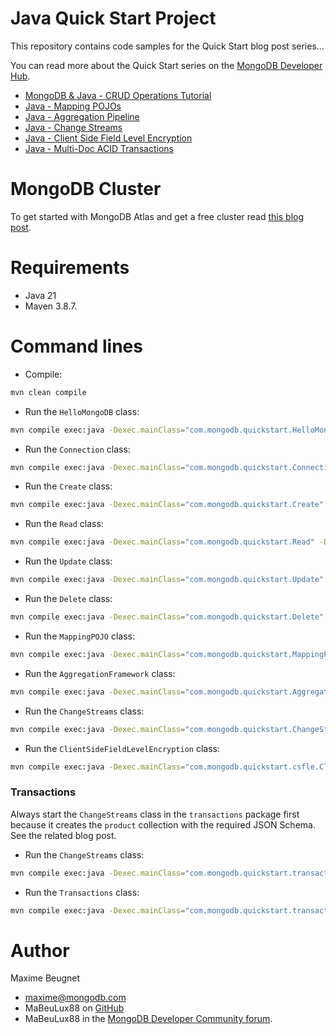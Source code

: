 # Java Quick Start Project

This repository contains code samples for the Quick Start blog post series...

You can read more about the Quick Start series on the [MongoDB Developer Hub](https://www.mongodb.com/developer/).

- [MongoDB & Java - CRUD Operations Tutorial](https://www.mongodb.com/developer/languages/java/java-setup-crud-operations/)
- [Java - Mapping POJOs](https://www.mongodb.com/developer/languages/java/java-mapping-pojos/)
- [Java - Aggregation Pipeline](https://www.mongodb.com/developer/languages/java/java-aggregation-pipeline/)
- [Java - Change Streams](https://www.mongodb.com/developer/languages/java/java-change-streams/)
- [Java - Client Side Field Level Encryption](https://www.mongodb.com/developer/languages/java/java-client-side-field-level-encryption/)
- [Java - Multi-Doc ACID Transactions](https://www.mongodb.com/developer/languages/java/java-multi-doc-acid-transactions/)

# MongoDB Cluster

To get started with MongoDB Atlas and get a free cluster read [this blog post](https://developer.mongodb.com/quickstart/free-atlas-cluster).

# Requirements

- Java 21
- Maven 3.8.7.

# Command lines

- Compile: 

```sh
mvn clean compile
```

- Run the `HelloMongoDB` class: 

```sh
mvn compile exec:java -Dexec.mainClass="com.mongodb.quickstart.HelloMongoDB"
```
- Run the `Connection` class: 

```sh
mvn compile exec:java -Dexec.mainClass="com.mongodb.quickstart.Connection" -Dmongodb.uri="mongodb+srv://USERNAME:PASSWORD@cluster0-abcde.mongodb.net/test?w=majority"
```

- Run the `Create` class:

```sh
mvn compile exec:java -Dexec.mainClass="com.mongodb.quickstart.Create" -Dmongodb.uri="mongodb+srv://USERNAME:PASSWORD@cluster0-abcde.mongodb.net/test?w=majority"
```

- Run the `Read` class:

```sh
mvn compile exec:java -Dexec.mainClass="com.mongodb.quickstart.Read" -Dmongodb.uri="mongodb+srv://USERNAME:PASSWORD@cluster0-abcde.mongodb.net/test?w=majority"
```

- Run the `Update` class:

```sh
mvn compile exec:java -Dexec.mainClass="com.mongodb.quickstart.Update" -Dmongodb.uri="mongodb+srv://USERNAME:PASSWORD@cluster0-abcde.mongodb.net/test?w=majority"
```

- Run the `Delete` class:

```sh
mvn compile exec:java -Dexec.mainClass="com.mongodb.quickstart.Delete" -Dmongodb.uri="mongodb+srv://USERNAME:PASSWORD@cluster0-abcde.mongodb.net/test?w=majority"
```

- Run the `MappingPOJO` class:

```sh
mvn compile exec:java -Dexec.mainClass="com.mongodb.quickstart.MappingPOJO" -Dmongodb.uri="mongodb+srv://USERNAME:PASSWORD@cluster0-abcde.mongodb.net/test?w=majority"
```

- Run the `AggregationFramework` class:

```sh
mvn compile exec:java -Dexec.mainClass="com.mongodb.quickstart.AggregationFramework" -Dmongodb.uri="mongodb+srv://USERNAME:PASSWORD@cluster0-abcde.mongodb.net/test?w=majority"
```

- Run the `ChangeStreams` class:

```sh
mvn compile exec:java -Dexec.mainClass="com.mongodb.quickstart.ChangeStreams" -Dmongodb.uri="mongodb+srv://USERNAME:PASSWORD@cluster0-abcde.mongodb.net/test?w=majority"
```

- Run the `ClientSideFieldLevelEncryption` class:
```sh
mvn compile exec:java -Dexec.mainClass="com.mongodb.quickstart.csfle.ClientSideFieldLevelEncryption" -Dmongodb.uri="mongodb+srv://USERNAME:PASSWORD@cluster0-abcde.mongodb.net/test?w=majority"
```

### Transactions

Always start the `ChangeStreams` class in the `transactions` package first because it creates the `product` collection with the required JSON Schema. See the related blog post.

- Run the `ChangeStreams` class:

```sh
mvn compile exec:java -Dexec.mainClass="com.mongodb.quickstart.transactions.ChangeStreams" -Dmongodb.uri="mongodb+srv://USERNAME:PASSWORD@cluster0-abcde.mongodb.net/test?w=majority"
```

- Run the `Transactions` class:

```sh
mvn compile exec:java -Dexec.mainClass="com.mongodb.quickstart.transactions.Transactions" -Dmongodb.uri="mongodb+srv://USERNAME:PASSWORD@cluster0-abcde.mongodb.net/test?w=majority"
```

# Author

Maxime Beugnet
- maxime@mongodb.com
- MaBeuLux88 on [GitHub](https://github.com/mabeulux88)
- MaBeuLux88 in the [MongoDB Developer Community forum](https://www.mongodb.com/community/forums/u/MaBeuLux88/summary).
